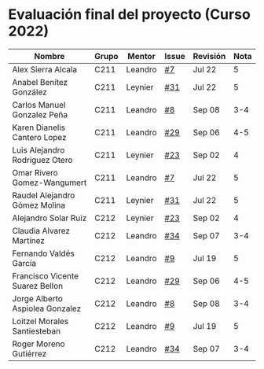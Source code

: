 # Evaluación final del proyecto (Curso 2022)

| Nombre                          | Grupo | Mentor      | Issue                                              | Revisión | Nota |
|---------------------------------|-------|-------------|----------------------------------------------------|----------|------|
| Alex Sierra Alcala              | C211  | Leandro     | [#7](https://github.com/matcom/domino/issues/7)    | Jul 22   |  5   |
| Anabel Benítez González         | C211  | Leynier     | [#31](https://github.com/matcom/domino/issues/31)  | Jul 22   |  5   |
| Carlos Manuel Gonzalez Peña     | C211  | Leandro     | [#8](https://github.com/matcom/domino/issues/8)    | Sep 08   | 3-4  |
| Karen Dianelis Cantero Lopez    | C211  | Leandro     | [#29](https://github.com/matcom/domino/issues/29)  | Sep 06   | 4-5  |
| Luis Alejandro Rodriguez Otero  | C211  | Leynier     | [#23](https://github.com/matcom/domino/issues/23)  | Sep 02   |  4   |
| Omar Rivero Gomez-Wangumert     | C211  | Leandro     | [#7](https://github.com/matcom/domino/issues/7)    | Jul 22   |  5   |
| Raudel Alejandro Gómez Molina   | C211  | Leynier     | [#31](https://github.com/matcom/domino/issues/31)  | Jul 22   |  5   |
| Alejandro Solar Ruiz            | C212  | Leynier     | [#23](https://github.com/matcom/domino/issues/23)  | Sep 02   |  4   |
| Claudia Alvarez Martínez        | C212  | Leandro     | [#34](https://github.com/matcom/domino/issues/34)  | Sep 07   | 3-4  |
| Fernando Valdés García          | C212  | Leandro     | [#9](https://github.com/matcom/domino/issues/9)    | Jul 19   |  5   |
| Francisco Vicente Suarez Bellon | C212  | Leandro     | [#29](https://github.com/matcom/domino/issues/29)  | Sep 06   | 4-5  |
| Jorge Alberto Aspiolea Gonzalez | C212  | Leandro     | [#8](https://github.com/matcom/domino/issues/8)    | Sep 08   | 3-4  |
| Loitzel Morales Santiesteban    | C212  | Leandro     | [#9](https://github.com/matcom/domino/issues/9)    | Jul 19   |  5   |
| Roger Moreno Gutiérrez          | C212  | Leandro     | [#34](https://github.com/matcom/domino/issues/34)  | Sep 07   | 3-4  |
